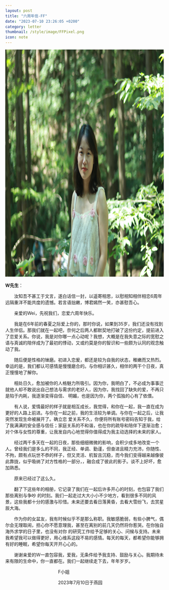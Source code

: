 ```yaml
---
layout: post
title: "六周年信-FF"
date: "2023-07-10 23:26:05 +0200"
category: letter
thumbnail: /style/image/FFPixel.png
icon: note
---
```


<img src="pics/FF1.jpg" width="1080" height="720">


**W先生**：

&emsp;&emsp;汝知吾不甚工于文言，遂白话信一封，以遥寄相思，以慰相知相伴相恋6周年远隔重洋不能共度的遗憾。若言语拙嫩，博君嫣然一笑，亦甚慰吾心。

&emsp;&emsp;亲爱的Wei，先祝我们，恋爱六周年快乐。

&emsp;&emsp;我是在6年前的春夏之际爱上你的，那时你说，如果到35岁，我们还没有找到人生伴侣。那我们就在一起吧，奈何之后两人都默契地打破了这份约定，提前进入了恋爱关系。你说，我是对你哪一点心动呢？我想，大概是在我失意之际的宽慰之语与真诚的陪伴成为了最初的悸动，又或约莫是你的智识和一些颇为认同的观念触动了我。

&emsp;&emsp;随后便是性格的锉磨。初进入恋爰，都还是较为自我的状态，稚嫩而又热烈。幸运的是，我们都认可感情是慢慢磨合的。与你相识甚久，相伴的两干个日夜，真正慢慢地了解你。

&emsp;&emsp;相处日久，愈加被你的人格魅力所吸引。因为你，我明白了，不必成为事事迁就他人却不敢说出自己想法与需求的老好人，因为你，我找回了缺失的爱，不再只是陷于内耗，我逐渐变得自信、 明媚，也是因为你，两个孤独的心有了依偎。

&emsp;&emsp;有人说，爱情最好的样子就是相互成长，我觉得，和你在一起，我一直在成为更好的人路上前进。与你在一起之前，我的生活较为单调。与你在一起之后，让我突然发现生命被展开了。确立恋 爱关系不久，你便将所有账号密码告知于我，给了我满满的安全感与信任；家庭关系的不和谐，也在你的疏导和陪伴下逐渐治愈；对个体与女性的尊重，让我发自内心地觉得你值得成为我主动选择的未来的家人。

&emsp;&emsp;经过两千多天在一起的日夜，那些细细微微的影响，会积少成多地改变一个人。曾经我们是多么的不同，我正经、单调、勤谨，但奋进且精力充沛，你随性、不拘，颇有点玩世不恭的样子，但又灵活、机智且沉稳，而今我们变得越来越像彼此靠拢，似乎吸纳了对方性格的一部分，，融合成了彼此的影子。谈不上好坏，愈加熟悉。

&emsp;&emsp;原来已经过了这么久。 

&emsp;&emsp;翻了下这些年的相册，它记录了我们在一起后许多开心的时刻，也包容了我们那些离别与争吵 的时刻。我们一起走过大大小小不少地方，看到很多不同的风景，这些我都十分的感激与珍惜。未来还要去看日落黄昏，去看大雪纷飞，去赏星辰大海。 

&emsp;&emsp;作为你的女盆友，我有时候似乎不是那么称职。我敏感脆弱，有些小脾气，偶尔会无理取闹，担心你不愿意理我，甚至在离别的前几天仍然将你惹哭。在你独自海外求学的日子里，也没有对你 的研究工作给予足够的关心、问候与支持。未来我希望我可以做得更好，用心维系这段不易的感情。每天的每天，都希望你能够拥有好的睡眠，希望你每天开开心心的。 

&emsp;&emsp;谢谢亲爱的W一直包容我，爱我，无条件给予我支持、鼓励与关心。我期待未来有限的生命中，你一直都在。我们一起继续走下去，年年岁岁。

&emsp;&emsp;&emsp;&emsp;&emsp;&emsp;&emsp;&emsp;&emsp;&emsp;&emsp;&emsp;F小姐

&emsp;&emsp;&emsp;&emsp;&emsp;&emsp;&emsp;&emsp;&emsp;&emsp;&emsp;&emsp;2023年7月10日于燕园

